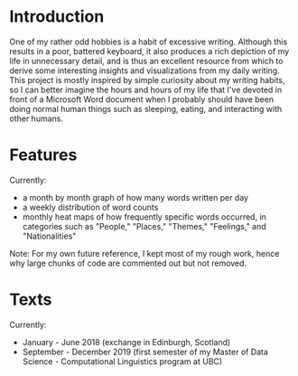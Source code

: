 # Introduction

One of my rather odd hobbies is a habit of excessive writing. Although this results in a poor, battered keyboard, it also produces a rich depiction of my life in unnecessary detail, and is thus an excellent resource from which to derive some interesting insights and visualizations from my daily writing. This project is mostly inspired by simple curiosity about my writing habits, so I can better imagine the hours and hours of my life that I've devoted in front of a Microsoft Word document when I probably should have been doing normal human things such as sleeping, eating, and interacting with other humans. 

# Features

Currently: 
* a month by month graph of how many words written per day 
* a weekly distribution of word counts
* monthly heat maps of how frequently specific words occurred, in  categories such as "People," "Places," "Themes," "Feelings," and "Nationalities"

Note: For my own future reference, I kept most of my rough work, hence why large chunks of code are commented out but not removed.

# Texts

Currently: 
* January - June 2018 (exchange in Edinburgh, Scotland)
* September - December 2019 (first semester of my Master of Data Science - Computational Linguistics program at UBC)
